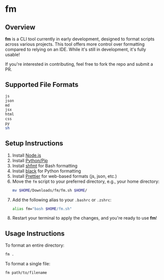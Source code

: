 # fm

## Overview

**fm** is a CLI tool currently in early development, designed to format scripts across various projects. This tool offers more control over formatting compared to relying on an IDE. While it's still in development, it's fully usable!

If you're interested in contributing, feel free to fork the repo and submit a PR.

## Supported File Formats

```bash
js
json
md
jsx
html
css
py
sh
```

## Setup Instructions

1. Install [Node.js](https://nodejs.org/en)
2. Install [Python/Pip](https://www.python.org/)
3. Install [shfmt](https://github.com/mvdan/sh) for Bash formatting
4. Install [black](https://github.com/psf/black) for Python formatting
5. Install [Prettier](https://www.npmjs.com/package/prettier) for web-based formats (js, json, etc.)
6. Move the `fm` script to your preferred directory, e.g., your home directory:
   ```bash
   mv $HOME/Downloads/fm/fm.sh $HOME/
   ```
7. Add the following alias to your `.bashrc` or `.zshrc`:
   ```bash
   alias fm="bash $HOME/fm.sh"
   ```
8. Restart your terminal to apply the changes, and you're ready to use **fm**!

## Usage Instructions

To format an entire directory:

```bash
fm .
```

To format a single file:

```bash
fm path/to/filename
```
